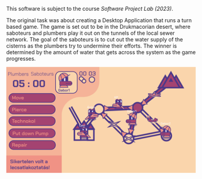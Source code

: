 This software is subject to the course *Software Project Lab (2023)*.

The original task was about creating a Desktop Application that runs a turn based game.
The game is set out to be in the Drukmacorian desert, where saboteurs and plumbers play it out on the tunnels of the local sewer network.
The goal of the saboteurs is to cut out the water supply of the cisterns as the plumbers try to undermine  their efforts.
The winner is determined by the amount of water that gets across the system as the game progresses.

![](./media/poster.png)
